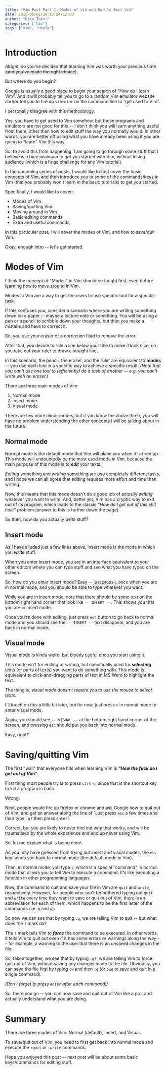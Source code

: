 ```yaml
---
title: "Vim Post Part 1: Modes of Vim and How to Exit Vim"
date: 2018-05-01T20:19:24+12:00
author: "Riku Takei"
categories: ["Vim"]
tags: ["vim", "HowTo"]
---
```


# Introduction

Alright, so you've decided that learning Vim was worth your precious time ~~(and you've made the right choice)~~.

But where do you begin?

Google is usually a good place to begin your search of "How do I learn Vim".
And it will probably tell you to go to a random Vim emulator website and/or tell you to fire up `vimtutor` on the command line to "get used to Vim".

I personally disagree with this methodology.

Yes, you have to get used to Vim somehow, but these programs and emulators are not good for this -- I don't think you will learn anything useful from them, other than how to edit stuff the way you normally would.
In other words, you are better off using what you have already been using if you are going to "learn" Vim this way.

So, to avoid this from happening, I am going to go through some stuff that *_I_* believe is a bare minimum to get you started with Vim, without losing audience (which is a huge challenge for any Vim tutorial).

In the upcoming series of posts, I would like to first cover the basic concepts of Vim, and then introduce you to some of the commands/keys in Vim (that you probably won't learn in the basic tutorials) to get you started.

Specifically, I would like to cover:

- Modes of Vim
- Saving/quitting Vim
- Moving around in Vim
- Basic editing commands
- Extra and useful commands

In this particular post, I will cover the modes of Vim, and how to save/quit Vim.

Okay, enough intro -- let's get started.

# Modes of Vim

I think the concept of "Modes" in Vim should be taught first, even before learning how to move around in Vim.

Modes in Vim are a way to get the users to use specific tool for a specific task.

If this confuses you, consider a scenario where you are writing something down on a paper -- maybe a lecture note or something.
You will be using a pen or a pencil to scribble down your thoughts, but then you make a mistake and have to correct it.

So, you use your eraser or a correction fluid to remove the error.

After that, you decide to rule a line below your title to make it look nice, so you take out your ruler to draw a straight line.

In this scenario, the pencil, the eraser, and the ruler are equivalent to **modes** -- you use each tool in a specific way to achieve a specific result.
*(Note that you can't use one tool to (efficiently) do a task of another -- e.g. you can't write with an eraser.)*

There are three main modes of Vim:

1. Normal mode
2. Insert mode
3. Visual mode

There are few more minor modes, but if you know the above three, you will have no problem understanding the other concepts I will be talking about in the future.

## Normal mode

Normal mode is the default mode that Vim will place you when it is fired up.
This mode will undoubtedly be the most used mode in Vim, because the main purpose of this mode is to ***edit*** your texts.

*Editing* something and *writing* something are two completely different tasks, and I hope we can all agree that editing requires more effort and time than writing.

Now, this means that this mode doesn't do a good job of actually *writing* whatever you want to write.
And, better yet, Vim has a cryptic way to exit out of its program, which leads to the classic *"How do I get out of this shit hole"* problem (answer to this is further down the page).

So then, how do you actually *write* stuff?

## Insert mode

As I have alluded just a few lines above, insert mode is the mode in which you ***write*** stuff.

When you enter insert mode, you are in an interface equivalent to your other editors where you can type stuff and see what you have typed on the screen.

So, how do you enter insert mode?
Easy -- just press `i` once  when you are in normal mode, and you should be able to type whatever you want.

While you are in insert mode, note that there should be some text on the bottom right hand corner that look like `-- INSERT --`.
This shows you that you are in insert mode.

Once you're done with editing, just press `esc` button to go back to normal mode and you should see the `-- INSERT --` text disappear, and you are back in normal mode.

## Visual mode

Visual mode is kinda weird, but bloody useful once you start using it.

This mode isn't for editing or writing, but specifically used for ***selecting*** texts (or parts of texts) you want to do something with.
This mode is equivalent to click-and-dragging parts of text in MS Word to highlight the text.

The thing is, *visual mode doesn't require you to use the mouse to select texts*.

I'll touch on this a little bit later, but for now, just press `v` in normal mode to enter visual mode.

Again, you should see `-- VISUAL --` at the bottom right hand corner of the screen, and pressing `esc` should put you back into normal mode.

Easy, right?

# Saving/quitting Vim

The first "wall" that everyone hits when learning Vim is ***"How the fuck do I get out of Vim"***.

First thing most people try is to press `ctrl-c`, since that is the shortcut key to kill a program in bash.

Wrong.

Next, people would fire up firefox or chrome and ask Google how to quit out of Vim, and get an answer along the line of "Just press `esc` a few times and then type `:q!` then press `enter`".

Correct, but you are likely to never find out *why* that works, and will be traumatised by the whole experience and end up never using Vim.

So, let me explain what is being done.

As you may have guessed from trying out insert and visual modes, the `esc` key sends you back to normal mode (the default mode in Vim).

Then, in normal mode, you type `:`, which is a special "command" in normal mode that allows you to tell Vim to execute a command.
It's like executing a function in other programming languages.

Now, the command to quit and save your file in Vim are `quit` and `write`, respectively.
However, for people who can't be bothered typing out `quit` and `write` every time they want to save or quit out of Vim, there is an abbreviation for each of them, which happens to be the first letter of the commands (i.e. `q` and `w`).

So now we can see that by typing `:q`, we are telling Vim to quit --  but what does the `!` mark do?

The `!` mark tells Vim to ***force*** the command to be executed.
In other words, it tells Vim to quit out even if it has some errors or warnings along the way -- for example, a warning to the user that there is an unsaved changes in the file.

So, taken together, we see that by typing `:q!`, we are telling Vim to force quit out of Vim, without saving any changes made to the file.
Obviously, you can save the file first by typing `:w` and then `:q` (or `:wq` to save and quit in a single command).

*(Don't forget to press `enter` after each command!)*

So, there you go -- you can now save and quit out of Vim like a pro, and actually understand what you are doing.

# Summary

There are three modes of Vim: Normal (default), Insert, and Visual.

To save/quit out of Vim, you need to first get back into normal mode and execute the `:quit` or `:write` commands.

Hope you enjoyed this post -- next post will be about some basic keys/commands for editing stuff.

